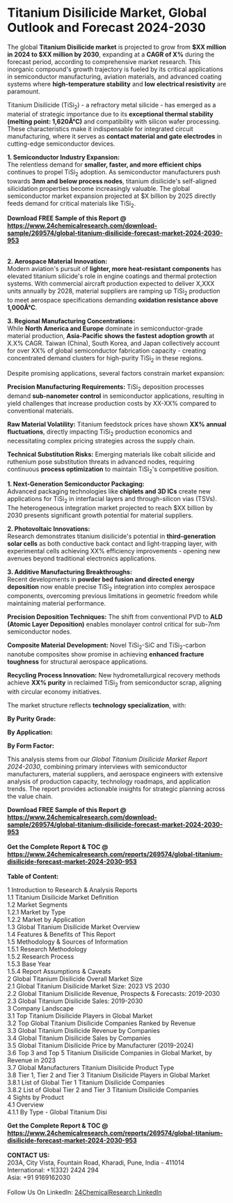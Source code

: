 <h1>Titanium Disilicide Market, Global Outlook and Forecast 2024-2030</h1><p>The global <strong>Titanium Disilicide market</strong> is projected to grow from <strong>$XX million in 2024 to $XX million by 2030</strong>, expanding at a <strong>CAGR of X%</strong> during the forecast period, according to comprehensive market research. This inorganic compound's growth trajectory is fueled by its critical applications in semiconductor manufacturing, aviation materials, and advanced coating systems where <strong>high-temperature stability</strong> and <strong>low electrical resistivity</strong> are paramount.</p><p>Titanium Disilicide (TiSi<sub>2</sub>) - a refractory metal silicide - has emerged as a material of strategic importance due to its <strong>exceptional thermal stability (melting point: 1,620Â°C)</strong> and compatibility with silicon wafer processing. These characteristics make it indispensable for integrated circuit manufacturing, where it serves as <strong>contact material and gate electrodes</strong> in cutting-edge semiconductor devices.</p><p><strong>1. Semiconductor Industry Expansion:</strong><br>
The relentless demand for <strong>smaller, faster, and more efficient chips</strong> continues to propel TiSi<sub>2</sub> adoption. As semiconductor manufacturers push towards <strong>3nm and below process nodes</strong>, titanium disilicide's self-aligned silicidation properties become increasingly valuable. The global semiconductor market expansion projected at $X billion by 2025 directly feeds demand for critical materials like TiSi<sub>2</sub>.</p><div><b>Download FREE Sample of this Report @ 
            <a href="https://www.24chemicalresearch.com/download-sample/269574/global-titanium-disilicide-forecast-market-2024-2030-953">
            https://www.24chemicalresearch.com/download-sample/269574/global-titanium-disilicide-forecast-market-2024-2030-953</a></b></div><br><p><strong>2. Aerospace Material Innovation:</strong><br>
Modern aviation's pursuit of <strong>lighter, more heat-resistant components</strong> has elevated titanium silicide's role in engine coatings and thermal protection systems. With commercial aircraft production expected to deliver X,XXX units annually by 2028, material suppliers are ramping up TiSi<sub>2</sub> production to meet aerospace specifications demanding <strong>oxidation resistance above 1,000Â°C</strong>.</p><p><strong>3. Regional Manufacturing Concentrations:</strong><br>
While <strong>North America and Europe</strong> dominate in semiconductor-grade material production, <strong>Asia-Pacific shows the fastest adoption growth</strong> at X.X% CAGR. Taiwan (China), South Korea, and Japan collectively account for over XX% of global semiconductor fabrication capacity - creating concentrated demand clusters for high-purity TiSi<sub>2</sub> in these regions.</p><p>Despite promising applications, several factors constrain market expansion:</p><p><strong>Precision Manufacturing Requirements:</strong> TiSi<sub>2</sub> deposition processes demand <strong>sub-nanometer control</strong> in semiconductor applications, resulting in yield challenges that increase production costs by XX-XX% compared to conventional materials.</p><p><strong>Raw Material Volatility:</strong> Titanium feedstock prices have shown <strong>XX% annual fluctuations</strong>, directly impacting TiSi<sub>2</sub> production economics and necessitating complex pricing strategies across the supply chain.</p><p><strong>Technical Substitution Risks:</strong> Emerging materials like cobalt silicide and ruthenium pose substitution threats in advanced nodes, requiring continuous <strong>process optimization</strong> to maintain TiSi<sub>2</sub>'s competitive position.</p><p><strong>1. Next-Generation Semiconductor Packaging:</strong><br>
Advanced packaging technologies like <strong>chiplets and 3D ICs</strong> create new applications for TiSi<sub>2</sub> in interfacial layers and through-silicon vias (TSVs). The heterogeneous integration market projected to reach $XX billion by 2030 presents significant growth potential for material suppliers.</p><p><strong>2. Photovoltaic Innovations:</strong><br>
Research demonstrates titanium disilicide's potential in <strong>third-generation solar cells</strong> as both conductive back contact and light-trapping layer, with experimental cells achieving XX% efficiency improvements - opening new avenues beyond traditional electronics applications.</p><p><strong>3. Additive Manufacturing Breakthroughs:</strong><br>
Recent developments in <strong>powder bed fusion and directed energy deposition</strong> now enable precise TiSi<sub>2</sub> integration into complex aerospace components, overcoming previous limitations in geometric freedom while maintaining material performance.</p><p><strong>Precision Deposition Techniques:</strong> The shift from conventional PVD to <strong>ALD (Atomic Layer Deposition)</strong> enables monolayer control critical for sub-7nm semiconductor nodes.</p><p><strong>Composite Material Development:</strong> Novel TiSi<sub>2</sub>-SiC and TiSi<sub>2</sub>-carbon nanotube composites show promise in achieving <strong>enhanced fracture toughness</strong> for structural aerospace applications.</p><p><strong>Recycling Process Innovation:</strong> New hydrometallurgical recovery methods achieve <strong>XX% purity</strong> in reclaimed TiSi<sub>2</sub> from semiconductor scrap, aligning with circular economy initiatives.</p><p>The market structure reflects <strong>technology specialization</strong>, with:</p><p><strong>By Purity Grade:</strong></p><p><strong>By Application:</strong></p><p><strong>By Form Factor:</strong></p><p>This analysis stems from our <em>Global Titanium Disilicide Market Report 2024-2030</em>, combining primary interviews with semiconductor manufacturers, material suppliers, and aerospace engineers with extensive analysis of production capacity, technology roadmaps, and application trends. The report provides actionable insights for strategic planning across the value chain.</p><div><b>Download FREE Sample of this Report @ 
            <a href="https://www.24chemicalresearch.com/download-sample/269574/global-titanium-disilicide-forecast-market-2024-2030-953">
            https://www.24chemicalresearch.com/download-sample/269574/global-titanium-disilicide-forecast-market-2024-2030-953</a></b></div><br><div><b>Get the Complete Report & TOC @ 
            <a href="https://www.24chemicalresearch.com/reports/269574/global-titanium-disilicide-forecast-market-2024-2030-953">
            https://www.24chemicalresearch.com/reports/269574/global-titanium-disilicide-forecast-market-2024-2030-953</a></b></div><br>
            <b>Table of Content:</b><p>1 Introduction to Research & Analysis Reports<br />
    1.1 Titanium Disilicide Market Definition<br />
    1.2 Market Segments<br />
        1.2.1 Market by Type<br />
        1.2.2 Market by Application<br />
    1.3 Global Titanium Disilicide Market Overview<br />
    1.4 Features & Benefits of This Report<br />
    1.5 Methodology & Sources of Information<br />
        1.5.1 Research Methodology<br />
        1.5.2 Research Process<br />
        1.5.3 Base Year<br />
        1.5.4 Report Assumptions & Caveats<br />
2 Global Titanium Disilicide Overall Market Size<br />
    2.1 Global Titanium Disilicide Market Size: 2023 VS 2030<br />
    2.2 Global Titanium Disilicide Revenue, Prospects & Forecasts: 2019-2030<br />
    2.3 Global Titanium Disilicide Sales: 2019-2030<br />
3 Company Landscape<br />
    3.1 Top Titanium Disilicide Players in Global Market<br />
    3.2 Top Global Titanium Disilicide Companies Ranked by Revenue<br />
    3.3 Global Titanium Disilicide Revenue by Companies<br />
    3.4 Global Titanium Disilicide Sales by Companies<br />
    3.5 Global Titanium Disilicide Price by Manufacturer (2019-2024)<br />
    3.6 Top 3 and Top 5 Titanium Disilicide Companies in Global Market, by Revenue in 2023<br />
    3.7 Global Manufacturers Titanium Disilicide Product Type<br />
    3.8 Tier 1, Tier 2 and Tier 3 Titanium Disilicide Players in Global Market<br />
        3.8.1 List of Global Tier 1 Titanium Disilicide Companies<br />
        3.8.2 List of Global Tier 2 and Tier 3 Titanium Disilicide Companies<br />
4 Sights by Product<br />
    4.1 Overview<br />
        4.1.1 By Type - Global Titanium Disi</p><div><b>Get the Complete Report & TOC @ 
            <a href="https://www.24chemicalresearch.com/reports/269574/global-titanium-disilicide-forecast-market-2024-2030-953">
            https://www.24chemicalresearch.com/reports/269574/global-titanium-disilicide-forecast-market-2024-2030-953</a></b></div><br><b>CONTACT US:</b><br>
            203A, City Vista, Fountain Road, Kharadi, Pune, India - 411014<br>
            International: +1(332) 2424 294<br>
            Asia: +91 9169162030 <br><br>
            Follow Us On LinkedIn: <a href="https://www.linkedin.com/company/24chemicalresearch/">24ChemicalResearch LinkedIn</a>